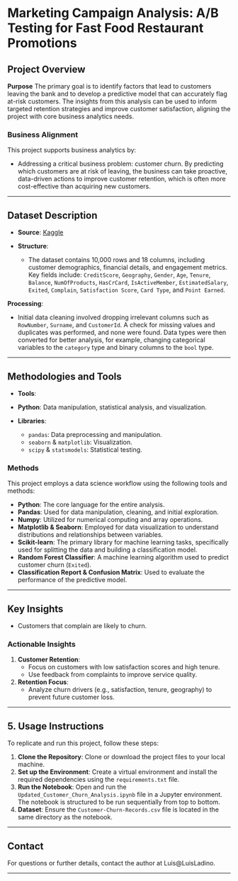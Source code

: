 # Marketing Campaign Analysis: A/B Testing for Fast Food Restaurant Promotions

## Project Overview

**Purpose** The primary goal is to identify factors that lead to customers leaving the bank and to develop a predictive model that can accurately flag at-risk customers. The insights from this analysis can be used to inform targeted retention strategies and improve customer satisfaction, aligning the project with core business analytics needs.

### Business Alignment

This project supports business analytics by:

- Addressing a critical business problem: customer churn. By predicting which customers are at risk of leaving, the business can take proactive, data-driven actions to improve customer retention, which is often more cost-effective than acquiring new customers.

---

## Dataset Description

- **Source**: [Kaggle](https://www.kaggle.com/datasets/radheshyamkollipara/bank-customer-churn)

- **Structure**:
  - The dataset contains 10,000 rows and 18 columns, including customer demographics, financial details, and engagement metrics. Key fields include: `CreditScore`, `Geography`, `Gender`, `Age`, `Tenure`, `Balance`, `NumOfProducts`, `HasCrCard`, `IsActiveMember`, `EstimatedSalary`, `Exited`, `Complain`, `Satisfaction Score`, `Card Type`, and `Point Earned`.

**Processing**:

- Initial data cleaning involved dropping irrelevant columns such as `RowNumber`, `Surname`, and `CustomerId`. A check for missing values and duplicates was performed, and none were found. Data types were then converted for better analysis, for example, changing categorical variables to the `category` type and binary columns to the `bool` type.

---

## Methodologies and Tools

- **Tools**:

- **Python**: Data manipulation, statistical analysis, and visualization.
- **Libraries**:
  - `pandas`: Data preprocessing and manipulation.
  - `seaborn` & `matplotlib`: Visualization.
  - `scipy` & `statsmodels`: Statistical testing.

### Methods

This project employs a data science workflow using the following tools and methods:

- **Python**: The core language for the entire analysis.
- **Pandas**: Used for data manipulation, cleaning, and initial exploration.
- **Numpy**: Utilized for numerical computing and array operations.
- **Matplotlib & Seaborn**: Employed for data visualization to understand distributions and relationships between variables.
- **Scikit-learn**: The primary library for machine learning tasks, specifically used for splitting the data and building a classification model.
- **Random Forest Classifier**: A machine learning algorithm used to predict customer churn (`Exited`).
- **Classification Report & Confusion Matrix**: Used to evaluate the performance of the predictive model.

---

## Key Insights

- Customers that complain are likely to churn.

### Actionable Insights

1. **Customer Retention**:
   - Focus on customers with low satisfaction scores and high tenure.
   - Use feedback from complaints to improve service quality.
2. **Retention Focus**:
   - Analyze churn drivers (e.g., satisfaction, tenure, geography) to prevent future customer loss.

---

## 5. Usage Instructions

To replicate and run this project, follow these steps:

1.  **Clone the Repository**: Clone or download the project files to your local machine.
2.  **Set up the Environment**: Create a virtual environment and install the required dependencies using the `requirements.txt` file.
3.  **Run the Notebook**: Open and run the `Updated_Customer_Churn_Analysis.ipynb` file in a Jupyter environment. The notebook is structured to be run sequentially from top to bottom.
4.  **Dataset**: Ensure the `Customer-Churn-Records.csv` file is located in the same directory as the notebook.

---

## Contact

For questions or further details, contact the author at Luis@LuisLadino.

---
